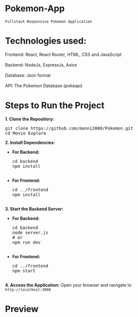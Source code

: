 # Pokemon-App

    Fullstack Responsive Pokemon Application

# Technologies used:
 Frontend: React, React Router, HTML, CSS and JavaScript </br>
<br> Backend: NodeJs, ExpressJs, Axios </br>
<br> Database: Json format </br>
<br> API: The Pokemon Database (pokeapi) </br>

# Steps to Run the Project
<b>1. Clone the Repository:</b><br>
<pre>
git clone https://github.com/manni2000/Pokemon.git
cd Movie_Explore
</pre>

<b>2. Install Dependencies:</b>   
<ul>
  <li><b>For Backend:</b><br>
    <pre>
cd backend
npm install
    </pre>
  </li>
  <li><b>For Frontend:</b><br>
    <pre>
cd ../frontend
npm install
    </pre>
  </li>
</ul>

<b>3. Start the Backend Server:</b>
<ul>
  <li><b>For Backend:</b><br>
    <pre>
cd backend
node server.js
# or
npm run dev
    </pre>
  </li>
  <li><b>For Frontend:</b><br>
    <pre>
cd ../frontend
npm start
    </pre>
  </li>
</ul>

<b>4. Access the Application:</b>
Open your browser and navigate to `http://localhost:3000`

# Preview




